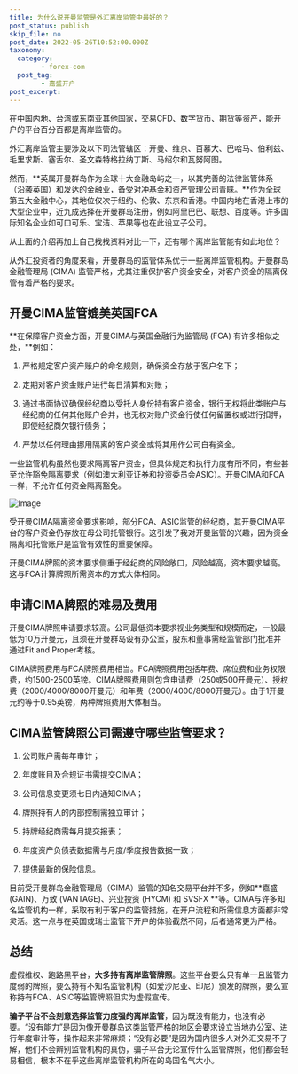 ```yaml
---
title: 为什么说开曼监管是外汇离岸监管中最好的？
post_status: publish
skip_file: no
post_date: 2022-05-26T10:52:00.000Z
taxonomy:
  category:
        - forex-com
  post_tag:
        - 嘉盛开户
post_excerpt: 
---
```

在中国内地、台湾或东南亚其他国家，交易CFD、数字货币、期货等资产，能开户的平台百分百都是离岸监管的。

外汇离岸监管主要涉及以下司法管辖区：开曼、维京、百慕大、巴哈马、伯利兹、毛里求斯、塞舌尔、圣文森特格拉纳丁斯、马绍尔和瓦努阿图。

然而，**英属开曼群岛作为全球十大金融岛屿之一，以其完善的法律监管体系（沿袭英国）和发达的金融业，备受对冲基金和资产管理公司青睐。**作为全球第五大金融中心，其地位仅次于纽约、伦敦、东京和香港。中国内地在香港上市的大型企业中，近九成选择在开曼群岛注册，例如阿里巴巴、联想、百度等。许多国际知名企业如可口可乐、宝洁、苹果等也在此设立子公司。

从上面的介绍再加上自己找找资料对比一下，还有哪个离岸监管能有如此地位？

从外汇投资者的角度来看，开曼群岛的监管体系优于一些离岸监管机构。开曼群岛金融管理局 (CIMA) 监管严格，尤其注重保护客户资金安全，对客户资金的隔离保管有着严格的要求。

## 开曼CIMA监管媲美英国FCA

**在保障客户资金方面，开曼CIMA与英国金融行为监管局 (FCA) 有许多相似之处，**例如：

1. 严格规定客户资产账户的命名规则，确保资金存放于客户名下；

1. 定期对客户资金账户进行每日清算和对账；

1. 通过书面协议确保经纪商以受托人身份持有客户资金，银行无权将此类账户与经纪商的任何其他账户合并，也无权对账户资金行使任何留置权或进行扣押，即使经纪商欠银行债务；

1. 严禁以任何理由挪用隔离的客户资金或将其用作公司自有资金。

一些监管机构虽然也要求隔离客户资金，但具体规定和执行力度有所不同，有些甚至允许豁免隔离要求（例如澳大利亚证券和投资委员会ASIC）。开曼CIMA和FCA一样，不允许任何资金隔离豁免。

![Image](https://prod-files-secure.s3.us-west-2.amazonaws.com/39ed1227-6d7d-4570-be36-9ccd4a2c4241/bd849744-3fcb-4a37-8312-357962c8f065/image.png?X-Amz-Algorithm=AWS4-HMAC-SHA256&X-Amz-Content-Sha256=UNSIGNED-PAYLOAD&X-Amz-Credential=ASIAZI2LB466QZ4VHPEQ%2F20250227%2Fus-west-2%2Fs3%2Faws4_request&X-Amz-Date=20250227T161439Z&X-Amz-Expires=3600&X-Amz-Security-Token=IQoJb3JpZ2luX2VjEEAaCXVzLXdlc3QtMiJHMEUCIQCyyxe5E%2BWeC7yOLX1GujKiB5GZfpooEiXHXa%2FIdlz3zgIgfEMPjLSdNitSRQau80I0of3gfU8uCnygTNIyj6pYWzMq%2FwMIeRAAGgw2Mzc0MjMxODM4MDUiDNJeoFsO6ac4YQNTbircAy7NmUyDIXaxUWL%2FgJpMu5JH%2B6K3rE8Z6Yo8F%2FSCahTKhohEPIKnE0hHvOdLT7fMTYkGihgF4I8tjkBAx8toicEYaMsvm6VLH2ZfUjv3QvB9cWz3ChqZa%2FrhcduV1y5tVeRc%2F94d5kDiKTrPgrBY4IqcB48OxUfBiHNZix8JrtuMta2qQEW0kbPE3zVfsc4QHKVOnl9UIUf2BcGnN5cwQEWQEiU0Ngl37An9hKqU63wsYRXPN5ZvnnXZHVp1vzRmmSp6i3uQMhfRh%2BYcsOJzZFY7N%2BCT2bPhDwvH6Uq8o5VUw0cUAdgr%2FU9nYooKsXvYJ7N91MPfV6gPTRMdRVZDCLFZI%2BEBgyZ07JqhwlldYKhgQ2Cm0a0HUKvx%2FJx7J1goSE6gEe9yIOPnP6QDMhe16MibOPDX4WQ7OL9BmsAkcr77XzYMwoY86TYqS6VftfV%2FPXgpeNidn8OUvM1xtdDNa1lsyI0b25XM1BKEUg6%2BsyE2mBvOzpqfMvg4Y9TAKbsKwsnLd4RNwN1RMQtT9as2p8%2BywTMyJv88bgz8utru91MU41wJzlauMR8bdPLq9Rq45gH%2BH0Lewe9yHGkQMqqQAsndLZ11aznvdFfliAn5Lazmp2ITPPnGPsE8pbK%2FMJqLgr4GOqUBkgy1PZBHG3J1N9KZUCpyjruYDIm2FOps9wAh8PpnvfJV%2BdnMXTdYFGVGqiJfGT8IFVuLPGnDr0%2Fw40GQgNSpjb%2FoAuFGWIq%2B0lpJP7Tm2NKFtlFKRJQsEB%2BBcPyiL8nhykwRw0ofzksCxEudz%2BS4a1xs5V0buM3SUcwalKTkLkyOkOQJ%2FXGCzLgw8mRZ9h9HnRrtG6JagGkQrkHVHyg9t5jxSB8q&X-Amz-Signature=f9e92224a9d2f2cab5fd8d68531527e2f3b97db0b362cc5040f980837abcd59a&X-Amz-SignedHeaders=host&x-id=GetObject)

受开曼CIMA隔离资金要求影响，部分FCA、ASIC监管的经纪商，其开曼CIMA平台的客户资金仍存放在母公司托管银行。这引发了我对开曼监管的兴趣，因为资金隔离和托管账户是监管有效性的重要保障。

开曼CIMA牌照的资本要求侧重于经纪商的风险敞口，风险越高，资本要求越高。这与FCA计算牌照所需资本的方式大体相同。

## **申请CIMA牌照的难易及费用**

开曼CIMA牌照申请要求较高。公司最低资本要求视业务类型和规模而定，一般最低为10万开曼元，且须在开曼群岛设有办公室，股东和董事需经监管部门批准并通过Fit and Proper考核。

CIMA牌照费用与FCA牌照费用相当。FCA牌照费用包括年费、席位费和业务权限费，约1500-2500英镑。CIMA牌照费用则包含申请费（250或500开曼元）、授权费（2000/4000/8000开曼元）和年费（2000/4000/8000开曼元）。由于1开曼元约等于0.95英镑，两种牌照费用大体相当。

## CIMA监管牌照公司需遵守哪些监管要求？

1. 公司账户需每年审计；

1. 年度账目及合规证书需提交CIMA；

1. 公司信息变更须七日内通知CIMA；

1. 牌照持有人的内部控制需独立审计；

1. 持牌经纪商需每月提交报表；

1. 年度资产负债表数据需与月度/季度报告数据一致；

1. 提供最新的保险信息。

目前受开曼群岛金融管理局（CIMA）监管的知名交易平台并不多，例如**嘉盛 (GAIN)、万致 (VANTAGE)、兴业投资 (HYCM) 和 SVSFX **等。CIMA与许多知名监管机构一样，采取有利于客户的监管措施，在开户流程和所需信息方面都非常灵活。这一点与在英国或瑞士监管下开户的体验截然不同，后者通常更为严格。

## 总结

虚假维权、跑路黑平台，**大多持有离岸监管牌照**。这些平台要么只有单一且监管力度弱的牌照，要么持有不知名监管机构（如爱沙尼亚、印尼）颁发的牌照，要么宣称持有FCA、ASIC等监管牌照但实为虚假宣传。

**骗子平台不会刻意选择监管力度强的离岸监管**，因为既没有能力，也没有必要。“没有能力”是因为像开曼群岛这类监管严格的地区会要求设立当地办公室、进行年度审计等，操作起来非常麻烦；“没有必要”是因为国内很多人对外汇交易不了解，他们不会辨别监管机构的真伪，骗子平台无论宣传什么监管牌照，他们都会轻易相信，根本不在乎这些离岸监管机构所在的岛国名气大小。
